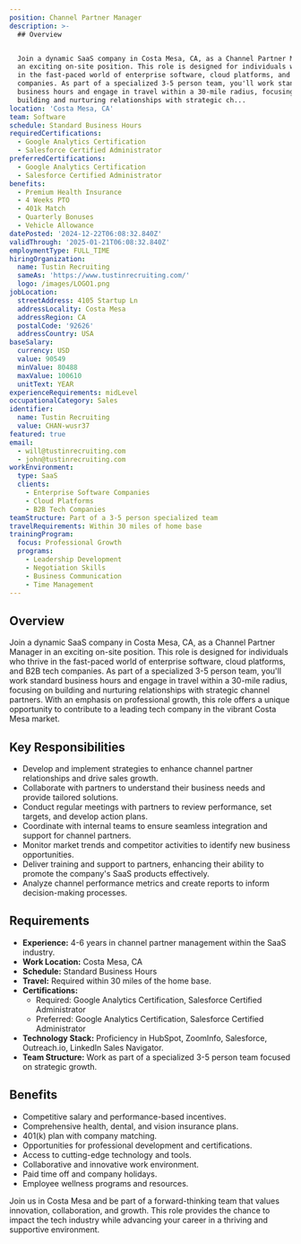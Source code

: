 ```yaml
---
position: Channel Partner Manager
description: >-
  ## Overview


  Join a dynamic SaaS company in Costa Mesa, CA, as a Channel Partner Manager in
  an exciting on-site position. This role is designed for individuals who thrive
  in the fast-paced world of enterprise software, cloud platforms, and B2B tech
  companies. As part of a specialized 3-5 person team, you'll work standard
  business hours and engage in travel within a 30-mile radius, focusing on
  building and nurturing relationships with strategic ch...
location: 'Costa Mesa, CA'
team: Software
schedule: Standard Business Hours
requiredCertifications:
  - Google Analytics Certification
  - Salesforce Certified Administrator
preferredCertifications:
  - Google Analytics Certification
  - Salesforce Certified Administrator
benefits:
  - Premium Health Insurance
  - 4 Weeks PTO
  - 401k Match
  - Quarterly Bonuses
  - Vehicle Allowance
datePosted: '2024-12-22T06:08:32.840Z'
validThrough: '2025-01-21T06:08:32.840Z'
employmentType: FULL_TIME
hiringOrganization:
  name: Tustin Recruiting
  sameAs: 'https://www.tustinrecruiting.com/'
  logo: /images/LOGO1.png
jobLocation:
  streetAddress: 4105 Startup Ln
  addressLocality: Costa Mesa
  addressRegion: CA
  postalCode: '92626'
  addressCountry: USA
baseSalary:
  currency: USD
  value: 90549
  minValue: 80488
  maxValue: 100610
  unitText: YEAR
experienceRequirements: midLevel
occupationalCategory: Sales
identifier:
  name: Tustin Recruiting
  value: CHAN-wusr37
featured: true
email:
  - will@tustinrecruiting.com
  - john@tustinrecruiting.com
workEnvironment:
  type: SaaS
  clients:
    - Enterprise Software Companies
    - Cloud Platforms
    - B2B Tech Companies
teamStructure: Part of a 3-5 person specialized team
travelRequirements: Within 30 miles of home base
trainingProgram:
  focus: Professional Growth
  programs:
    - Leadership Development
    - Negotiation Skills
    - Business Communication
    - Time Management
---
```




## Overview

Join a dynamic SaaS company in Costa Mesa, CA, as a Channel Partner Manager in an exciting on-site position. This role is designed for individuals who thrive in the fast-paced world of enterprise software, cloud platforms, and B2B tech companies. As part of a specialized 3-5 person team, you'll work standard business hours and engage in travel within a 30-mile radius, focusing on building and nurturing relationships with strategic channel partners. With an emphasis on professional growth, this role offers a unique opportunity to contribute to a leading tech company in the vibrant Costa Mesa market.

## Key Responsibilities

- Develop and implement strategies to enhance channel partner relationships and drive sales growth.
- Collaborate with partners to understand their business needs and provide tailored solutions.
- Conduct regular meetings with partners to review performance, set targets, and develop action plans.
- Coordinate with internal teams to ensure seamless integration and support for channel partners.
- Monitor market trends and competitor activities to identify new business opportunities.
- Deliver training and support to partners, enhancing their ability to promote the company's SaaS products effectively.
- Analyze channel performance metrics and create reports to inform decision-making processes.

## Requirements

- **Experience:** 4-6 years in channel partner management within the SaaS industry.
- **Work Location:** Costa Mesa, CA
- **Schedule:** Standard Business Hours
- **Travel:** Required within 30 miles of the home base.
- **Certifications:**
  - Required: Google Analytics Certification, Salesforce Certified Administrator
  - Preferred: Google Analytics Certification, Salesforce Certified Administrator
- **Technology Stack:** Proficiency in HubSpot, ZoomInfo, Salesforce, Outreach.io, LinkedIn Sales Navigator.
- **Team Structure:** Work as part of a specialized 3-5 person team focused on strategic growth.

## Benefits

- Competitive salary and performance-based incentives.
- Comprehensive health, dental, and vision insurance plans.
- 401(k) plan with company matching.
- Opportunities for professional development and certifications.
- Access to cutting-edge technology and tools.
- Collaborative and innovative work environment.
- Paid time off and company holidays.
- Employee wellness programs and resources.

Join us in Costa Mesa and be part of a forward-thinking team that values innovation, collaboration, and growth. This role provides the chance to impact the tech industry while advancing your career in a thriving and supportive environment.
